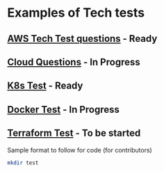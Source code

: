 # Examples of Tech tests


## [AWS Tech Test questions](AWSTechTests.md) - Ready
## [Cloud Questions](CloudQuestions.md) - In Progress

## [K8s Test](K8sTest.md) - Ready

## [Docker Test](DockerTest.md) - In Progress

## [Terraform Test](TerraformTest.md) - To be started

Sample format to follow for code (for contributors)

```sh
mkdir test
```
